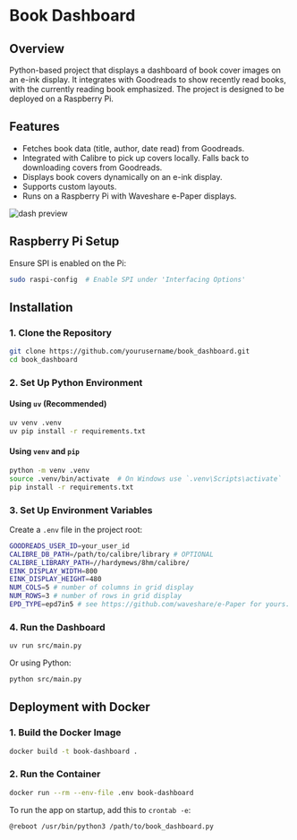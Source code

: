 # Book Dashboard

## Overview
Python-based project that displays a dashboard of book cover images on an e-ink display. It integrates with Goodreads to show recently read books, with the currently reading book emphasized. The project is designed to be deployed on a Raspberry Pi.

## Features
- Fetches book data (title, author, date read) from Goodreads.
- Integrated with Calibre to pick up covers locally. Falls back to downloading covers from Goodreads.
- Displays book covers dynamically on an e-ink display.
- Supports custom layouts.
- Runs on a Raspberry Pi with Waveshare e-Paper displays.

![dash preview](./img/dash.jpg)

## Raspberry Pi Setup
Ensure SPI is enabled on the Pi:
```sh
sudo raspi-config  # Enable SPI under 'Interfacing Options'
```

## Installation
### **1. Clone the Repository**
```sh
git clone https://github.com/yourusername/book_dashboard.git
cd book_dashboard
```

### **2. Set Up Python Environment**
#### Using `uv` (Recommended)
```sh
uv venv .venv
uv pip install -r requirements.txt
```
#### Using `venv` and `pip`
```sh
python -m venv .venv
source .venv/bin/activate  # On Windows use `.venv\Scripts\activate`
pip install -r requirements.txt
```

### **3. Set Up Environment Variables**
Create a `.env` file in the project root:
```bash
GOODREADS_USER_ID=your_user_id
CALIBRE_DB_PATH=/path/to/calibre/library # OPTIONAL
CALIBRE_LIBRARY_PATH=//hardymews/8hm/calibre/
EINK_DISPLAY_WIDTH=800
EINK_DISPLAY_HEIGHT=480
NUM_COLS=5 # number of columns in grid display
NUM_ROWS=3 # number of rows in grid display
EPD_TYPE=epd7in5 # see https://github.com/waveshare/e-Paper for yours. Use "TEST" for local testing with matplotlib.
```

### **4. Run the Dashboard**
```sh
uv run src/main.py
```
Or using Python:
```sh
python src/main.py
```

## Deployment with Docker
### **1. Build the Docker Image**
```sh
docker build -t book-dashboard .
```

### **2. Run the Container**
```sh
docker run --rm --env-file .env book-dashboard
```

To run the app on startup, add this to `crontab -e`:
```
@reboot /usr/bin/python3 /path/to/book_dashboard.py
```